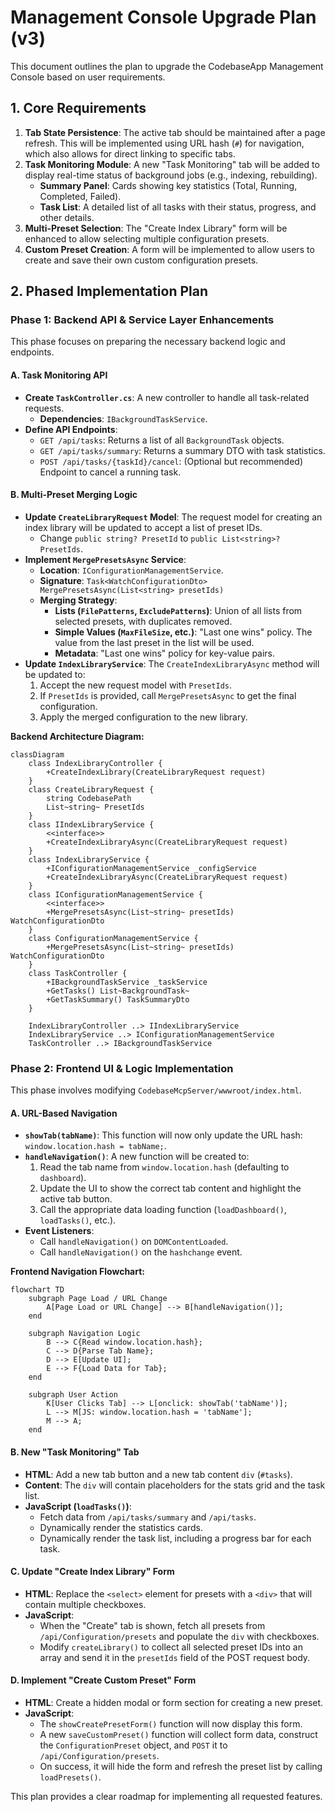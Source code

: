 # Management Console Upgrade Plan (v3)

This document outlines the plan to upgrade the CodebaseApp Management Console based on user requirements.

## 1. Core Requirements

1.  **Tab State Persistence**: The active tab should be maintained after a page refresh. This will be implemented using URL hash (`#`) for navigation, which also allows for direct linking to specific tabs.
2.  **Task Monitoring Module**: A new "Task Monitoring" tab will be added to display real-time status of background jobs (e.g., indexing, rebuilding).
    *   **Summary Panel**: Cards showing key statistics (Total, Running, Completed, Failed).
    *   **Task List**: A detailed list of all tasks with their status, progress, and other details.
3.  **Multi-Preset Selection**: The "Create Index Library" form will be enhanced to allow selecting multiple configuration presets.
4.  **Custom Preset Creation**: A form will be implemented to allow users to create and save their own custom configuration presets.

## 2. Phased Implementation Plan

### Phase 1: Backend API & Service Layer Enhancements

This phase focuses on preparing the necessary backend logic and endpoints.

#### A. Task Monitoring API

*   **Create `TaskController.cs`**: A new controller to handle all task-related requests.
    *   **Dependencies**: `IBackgroundTaskService`.
*   **Define API Endpoints**:
    *   `GET /api/tasks`: Returns a list of all `BackgroundTask` objects.
    *   `GET /api/tasks/summary`: Returns a summary DTO with task statistics.
    *   `POST /api/tasks/{taskId}/cancel`: (Optional but recommended) Endpoint to cancel a running task.

#### B. Multi-Preset Merging Logic

*   **Update `CreateLibraryRequest` Model**: The request model for creating an index library will be updated to accept a list of preset IDs.
    *   Change `public string? PresetId` to `public List<string>? PresetIds`.
*   **Implement `MergePresetsAsync` Service**:
    *   **Location**: `IConfigurationManagementService`.
    *   **Signature**: `Task<WatchConfigurationDto> MergePresetsAsync(List<string> presetIds)`
    *   **Merging Strategy**:
        *   **Lists (`FilePatterns`, `ExcludePatterns`)**: Union of all lists from selected presets, with duplicates removed.
        *   **Simple Values (`MaxFileSize`, etc.)**: "Last one wins" policy. The value from the last preset in the list will be used.
        *   **Metadata**: "Last one wins" policy for key-value pairs.
*   **Update `IndexLibraryService`**: The `CreateIndexLibraryAsync` method will be updated to:
    1.  Accept the new request model with `PresetIds`.
    2.  If `PresetIds` is provided, call `MergePresetsAsync` to get the final configuration.
    3.  Apply the merged configuration to the new library.

**Backend Architecture Diagram:**

```mermaid
classDiagram
    class IndexLibraryController {
        +CreateIndexLibrary(CreateLibraryRequest request)
    }
    class CreateLibraryRequest {
        string CodebasePath
        List~string~ PresetIds
    }
    class IIndexLibraryService {
        <<interface>>
        +CreateIndexLibraryAsync(CreateLibraryRequest request)
    }
    class IndexLibraryService {
        +IConfigurationManagementService _configService
        +CreateIndexLibraryAsync(CreateLibraryRequest request)
    }
    class IConfigurationManagementService {
        <<interface>>
        +MergePresetsAsync(List~string~ presetIds) WatchConfigurationDto
    }
    class ConfigurationManagementService {
        +MergePresetsAsync(List~string~ presetIds) WatchConfigurationDto
    }
    class TaskController {
        +IBackgroundTaskService _taskService
        +GetTasks() List~BackgroundTask~
        +GetTaskSummary() TaskSummaryDto
    }

    IndexLibraryController ..> IIndexLibraryService
    IndexLibraryService ..> IConfigurationManagementService
    TaskController ..> IBackgroundTaskService
```

### Phase 2: Frontend UI & Logic Implementation

This phase involves modifying `CodebaseMcpServer/wwwroot/index.html`.

#### A. URL-Based Navigation

*   **`showTab(tabName)`**: This function will now only update the URL hash: `window.location.hash = tabName;`.
*   **`handleNavigation()`**: A new function will be created to:
    1.  Read the tab name from `window.location.hash` (defaulting to `dashboard`).
    2.  Update the UI to show the correct tab content and highlight the active tab button.
    3.  Call the appropriate data loading function (`loadDashboard()`, `loadTasks()`, etc.).
*   **Event Listeners**:
    *   Call `handleNavigation()` on `DOMContentLoaded`.
    *   Call `handleNavigation()` on the `hashchange` event.

**Frontend Navigation Flowchart:**

```mermaid
flowchart TD
    subgraph Page Load / URL Change
        A[Page Load or URL Change] --> B[handleNavigation()];
    end

    subgraph Navigation Logic
        B --> C{Read window.location.hash};
        C --> D{Parse Tab Name};
        D --> E[Update UI];
        E --> F{Load Data for Tab};
    end

    subgraph User Action
        K[User Clicks Tab] --> L[onclick: showTab('tabName')];
        L --> M[JS: window.location.hash = 'tabName'];
        M --> A;
    end
```

#### B. New "Task Monitoring" Tab

*   **HTML**: Add a new tab button and a new tab content `div` (`#tasks`).
*   **Content**: The `div` will contain placeholders for the stats grid and the task list.
*   **JavaScript (`loadTasks()`)**:
    *   Fetch data from `/api/tasks/summary` and `/api/tasks`.
    *   Dynamically render the statistics cards.
    *   Dynamically render the task list, including a progress bar for each task.

#### C. Update "Create Index Library" Form

*   **HTML**: Replace the `<select>` element for presets with a `<div>` that will contain multiple checkboxes.
*   **JavaScript**:
    *   When the "Create" tab is shown, fetch all presets from `/api/Configuration/presets` and populate the `div` with checkboxes.
    *   Modify `createLibrary()` to collect all selected preset IDs into an array and send it in the `presetIds` field of the POST request body.

#### D. Implement "Create Custom Preset" Form

*   **HTML**: Create a hidden modal or form section for creating a new preset.
*   **JavaScript**:
    *   The `showCreatePresetForm()` function will now display this form.
    *   A new `saveCustomPreset()` function will collect form data, construct the `ConfigurationPreset` object, and `POST` it to `/api/Configuration/presets`.
    *   On success, it will hide the form and refresh the preset list by calling `loadPresets()`.

This plan provides a clear roadmap for implementing all requested features.